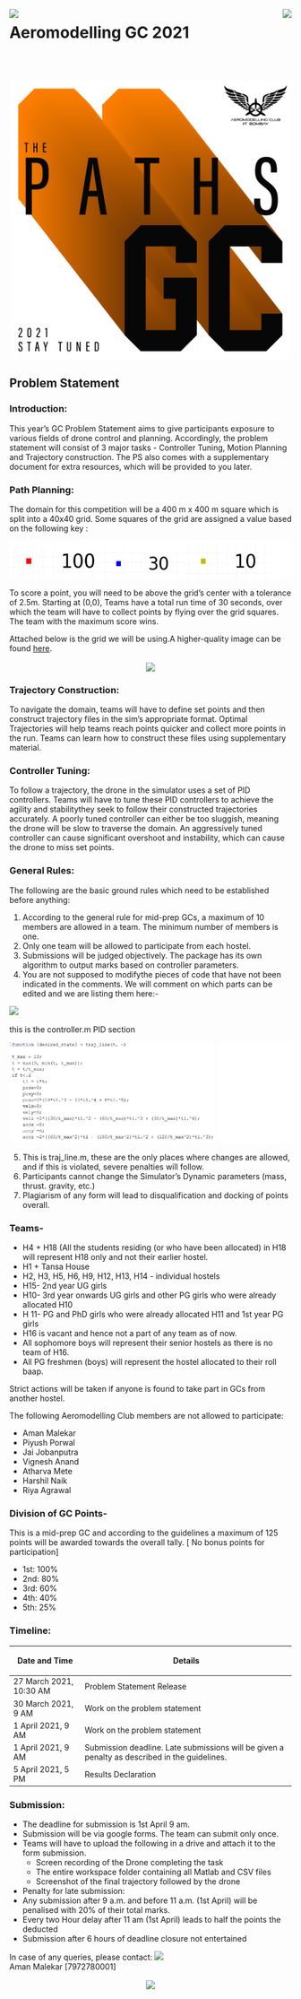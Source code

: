 <img align="left"  src="/bg_doc/Aspose.Words.8b9358e1-8bae-41b3-a854-82b21b7030e6.001.png">  <img align="right"  src="/bg_doc/Aspose.Words.8b9358e1-8bae-41b3-a854-82b21b7030e6.002.png"> 
<p></p> 

# Aeromodelling GC 2021

</br>
</br>

<p align="center">
 <img align="center" width="500 px" height="500 px" src="/bg_doc/Aero GC-01.png">
</p>


## Problem Statement

### Introduction:

This year’s GC Problem Statement aims to give participants exposure to various fields of drone control and planning. Accordingly, the problem statement will consist of 3 major tasks - Controller Tuning, Motion Planning and Trajectory construction. The PS also comes with a supplementary document for extra resources, which will be provided to you later.

### Path Planning:

The domain for this competition will be a 400 m x 400 m square which is split into a 40x40 grid. Some squares of the grid are assigned a value based on the following key :

 ![](/bg_doc/Aspose.Words.8b9358e1-8bae-41b3-a854-82b21b7030e6.003.png)
 
To score a point, you will need to be above the grid’s center with a tolerance of 2.5m. Starting at (0,0), Teams have a total run time of 30 seconds, over which the team will have to collect points by flying over the grid squares. The team with the maximum score wins.

Attached below is the grid we will be using.A higher-quality image can be found [here](https://drive.google.com/file/d/11Hzk64UPHZFR-3z71hd3HYkumrHc5HY2/view?usp=sharing).

<p align="center">
 <img align="center"  src="/bg_doc/Aspose.Words.8b9358e1-8bae-41b3-a854-82b21b7030e6.006.png">
</p>

### Trajectory Construction:

To navigate the domain, teams will have to define set points and then construct trajectory files in the sim’s appropriate format. Optimal Trajectories will help teams reach points quicker and collect more points in the run. Teams can learn how to construct these files using supplementary material.

### Controller Tuning:

To follow a trajectory, the drone in the simulator uses a set of PID controllers. Teams will have to tune these PID controllers to achieve the agility and stabilitythey seek to follow their constructed trajectories accurately. A poorly tuned controller can either be too sluggish, meaning the drone will be slow to traverse the domain. An aggressively tuned controller can cause significant overshoot and instability, which can cause the drone to miss set points.

### General Rules:

The following are the basic ground rules which need to be established before anything:

1) According to the general rule for mid-prep GCs, a maximum of 10 members are allowed in a team. The minimum number of members is one.
2) Only one team will be allowed to participate from each hostel.
3) Submissions will be judged objectively. The package has its own algorithm to output marks based on controller parameters.
4) You are not supposed to modifythe pieces of code that have not been indicated in the comments. We will comment on which parts can be edited and we are listing them here:-

![](/bg_doc/Aspose.Words.8b9358e1-8bae-41b3-a854-82b21b7030e6.008.png)

this is the controller.m PID section

![](/bg_doc/Aspose.Words.8b9358e1-8bae-41b3-a854-82b21b7030e6.009.jpeg)

5) This is traj\_line.m, these are the only places where changes are allowed, and if this is violated, severe penalties will follow.
6) Participants cannot change the Simulator’s Dynamic parameters (mass, thrust. gravity, etc.)
7) Plagiarism of any form will lead to disqualification and docking of points overall.

### Teams-

- H4 + H18 (All the students residing (or who have been allocated) in H18 will represent H18 only and not their earlier hostel.
- H1 + Tansa House
- H2, H3, H5, H6, H9, H12, H13, H14 - individual hostels
- H15- 2nd year UG girls
- H10- 3rd year onwards UG girls and other PG girls who were already allocated H10
- H 11- PG and PhD girls who were already allocated H11 and 1st year PG girls
- H16 is vacant and hence not a part of any team as of now.
- All sophomore boys will represent their senior hostels as there is no team of H16.
- All PG freshmen (boys) will represent the hostel allocated to their roll baap.

Strict actions will be taken if anyone is found to take part in GCs from another hostel.

The following Aeromodelling Club members are not allowed to participate:
- Aman Malekar
- Piyush Porwal
- Jai Jobanputra
- Vignesh Anand
- Atharva Mete
- Harshil Naik
- Riya Agrawal

### Division of GC Points-

This is a mid-prep GC and according to the guidelines a maximum of 125 points will be awarded towards the overall tally. [ No bonus points for participation]

- 1st: 100%
- 2nd: 80%
- 3rd: 60%
- 4th: 40%
- 5th: 25%

### Timeline:



|<p>Date and Time</p>|<p>Details</p>|
| - | - |
|27 March 2021, 10:30 AM|Problem Statement Release|
|30 March 2021, 9 AM|Work on the problem statement|
|1 April 2021, 9 AM|Work on the problem statement|
|1 April 2021, 9 AM|Submission deadline. Late submissions will be given a penalty as described in the guidelines.|
|5 April 2021, 5 PM|Results Declaration|

### Submission:

- The deadline for submission is 1st April 9 am.
- Submission will be via google forms. The team can submit only once.
- Teams will have to upload the following in a drive and attach it to the form submission.
  - Screen recording of the Drone completing the task
  - The entire workspace folder containing all Matlab and CSV files
  - Screenshot of the final trajectory followed by the drone
- Penalty for late submission:
- Any submission after 9 a.m. and before 11 a.m. (1st April) will be penalised with 20% of their total marks.
- Every two Hour delay after 11 am (1st April) leads to half the points the deducted
- Submission after 6 hours of deadline closure not entertained

In case of any queries, please contact: ![](/bg_doc/Aspose.Words.8b9358e1-8bae-41b3-a854-82b21b7030e6.010.png)</br>
Aman Malekar [7972780001]</br>

<p align="center">
 <img align="center"  src="/bg_doc/Aspose.Words.8b9358e1-8bae-41b3-a854-82b21b7030e6.011.png">
</p>

